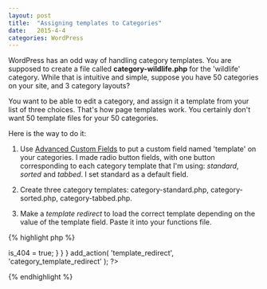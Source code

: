 ```yaml
---
layout: post
title:  "Assigning templates to Categories"
date:   2015-4-4
categories: WordPress
---
```


WordPress has an odd way of handling category templates. You are supposed to create a file called **category-wildlife.php** for the 'wildlife' category.  While that is intuitive and simple, suppose you have 50 categories on your site, and 3 category layouts?  

You want to be able to edit a category, and assign it a template from your list of three choices. That's how page templates work.  You certainly don't want 50 template files for your 50 categories.

Here is the way to do it:

1.  Use [Advanced Custom Fields](https://wordpress.org/plugins/advanced-custom-fields/) to put a custom field named 'template' on your categories. I made radio button fields, with one button corresponding to each category template that I'm using: *standard*, *sorted* and *tabbed*. I set standard as a default field. 

1.  Create three category templates: category-standard.php, category-sorted.php, category-tabbed.php.

1.  Make a _template redirect_ to load the correct template depending on the value of the template field.  Paste it into your functions file.

{% highlight php %}
<?php function category_template_redirect() {
	if(is_category()) {
		$this_cat = get_the_category();
		$template_field = get_field('template', $this_cat[0]);
		if (have_posts()) {
			include(TEMPLATEPATH . '/category-' . $template_field . '.php');
			die();
		} else {
			$wp_query->is_404 = true;
		} 
	} 
}
add_action( 'template_redirect', 'category_template_redirect' );
?>
{% endhighlight %}
